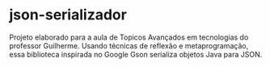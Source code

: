 # json-serializador
Projeto elaborado para a aula de Topicos Avançados em tecnologias do professor Guilherme. 
Usando técnicas de reflexão e metaprogramação, essa biblioteca inspirada no Google Gson serializa objetos Java para JSON.
